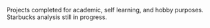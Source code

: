 Projects completed for academic, self learning, and hobby purposes. Starbucks analysis still in progress.
